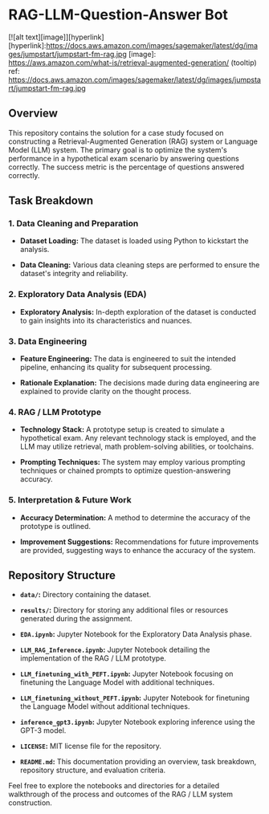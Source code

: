 

# RAG-LLM-Question-Answer Bot

[![alt text][image]][hyperlink]
[hyperlink]:https://docs.aws.amazon.com/images/sagemaker/latest/dg/images/jumpstart/jumpstart-fm-rag.jpg
[image]:
https://aws.amazon.com/what-is/retrieval-augmented-generation/
(tooltip)
ref: https://docs.aws.amazon.com/images/sagemaker/latest/dg/images/jumpstart/jumpstart-fm-rag.jpg

## Overview

This repository contains the solution for a case study focused on constructing a Retrieval-Augmented Generation (RAG) system or Language Model (LLM) system. The primary goal is to optimize the system's performance in a hypothetical exam scenario by answering questions correctly. The success metric is the percentage of questions answered correctly.

## Task Breakdown

### 1. Data Cleaning and Preparation

- **Dataset Loading:** The dataset is loaded using Python to kickstart the analysis.

- **Data Cleaning:** Various data cleaning steps are performed to ensure the dataset's integrity and reliability.

### 2. Exploratory Data Analysis (EDA)

- **Exploratory Analysis:** In-depth exploration of the dataset is conducted to gain insights into its characteristics and nuances.

### 3. Data Engineering

- **Feature Engineering:** The data is engineered to suit the intended pipeline, enhancing its quality for subsequent processing.

- **Rationale Explanation:** The decisions made during data engineering are explained to provide clarity on the thought process.

### 4. RAG / LLM Prototype

- **Technology Stack:** A prototype setup is created to simulate a hypothetical exam. Any relevant technology stack is employed, and the LLM may utilize retrieval, math problem-solving abilities, or toolchains.

- **Prompting Techniques:** The system may employ various prompting techniques or chained prompts to optimize question-answering accuracy.

### 5. Interpretation & Future Work

- **Accuracy Determination:** A method to determine the accuracy of the prototype is outlined.

- **Improvement Suggestions:** Recommendations for future improvements are provided, suggesting ways to enhance the accuracy of the system.

## Repository Structure

- **`data/`:** Directory containing the dataset.

- **`results/`:** Directory for storing any additional files or resources generated during the assignment.

- **`EDA.ipynb`:** Jupyter Notebook for the Exploratory Data Analysis phase.

- **`LLM_RAG_Inference.ipynb`:** Jupyter Notebook detailing the implementation of the RAG / LLM prototype.

- **`LLM_finetuning_with_PEFT.ipynb`:** Jupyter Notebook focusing on finetuning the Language Model with additional techniques.

- **`LLM_finetuning_without_PEFT.ipynb`:** Jupyter Notebook for finetuning the Language Model without additional techniques.

- **`inference_gpt3.ipynb`:** Jupyter Notebook exploring inference using the GPT-3 model.

- **`LICENSE`:** MIT license file for the repository.

- **`README.md`:** This documentation providing an overview, task breakdown, repository structure, and evaluation criteria.



Feel free to explore the notebooks and directories for a detailed walkthrough of the process and outcomes of the RAG / LLM system construction.

